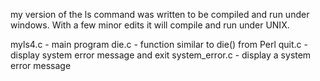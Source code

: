 my version of the ls command was written to be compiled and run under windows.
With a few minor edits it will compile and run under UNIX.

myls4.c - main program
die.c - function similar to die() from Perl
quit.c - display system error message and exit
system_error.c - display a system error message
